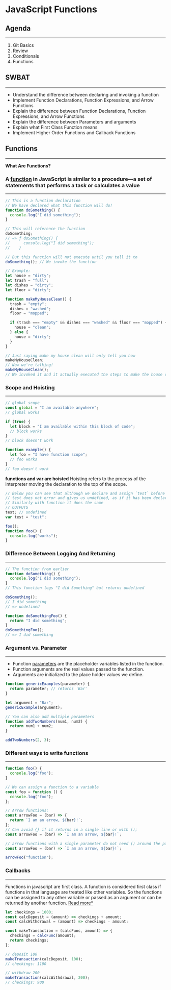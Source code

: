 # JavaScript Functions

## Agenda

---

1. Git Basics
1. Review
1. Conditionals
1. Functions

## SWBAT

---

- Understand the difference between declaring and invoking a function
- Implement Function Declarations, Function Expressions, and Arrow Functions
- Explain the difference between Function Declarations, Function Expressions, and Arrow Functions
- Explain the difference between Parameters and arguments
- Explain what First Class Function means
- Implement Higher Order Functions and Callback Functions

## Functions

---

**What Are Functions?**

### A [function](https://developer.mozilla.org/en-US/docs/Web/JavaScript/Guide/Functions) in JavaScript is similar to a procedure—a set of statements that performs a task or calculates a value

---

```js
// This is a function declaration
// We have declared what this function will do!
function doSomething() {
  console.log("I did something");
}

// This will reference the function
doSomething;
// => ƒ doSomething() {
//      console.log("I did something");
//    }

// But this function will not execute until you tell it to
doSomething(); // We invoke the function

// Example:
let house = "dirty";
let trash = "full";
let dishes = "dirty";
let floor = "dirty";

function makeMyHouseClean() {
  trash = "empty";
  dishes = "washed";
  floor = "mopped";

  if (trash === "empty" && dishes === "washed" && floor === "mopped") {
    house = "clean";
  } else {
    house = "dirty";
  }
}

// Just saying make my house clean will only tell you how
makeMyHouseClean;
// Now we're talking!
makeMyHouseClean();
// We invoked it and it actually executed the steps to make the house clean!
```

### Scope and Hoisting

---

```js
// global scope
const global = "I am available anywhere";
// global works

if (true) {
  let block = "I am available within this block of code";
  // block works
}
// block doesn't work

function example() {
  let foo = "I have function scope";
  // foo works
}
// foo doesn't work
```

**functions and var are hoisted**
Hoisting refers to the process of the interpreter moving the declaration to the top of the scope.

```js
// Below you can see that although we declare and assign `test` before we try to check it
// test does not error and gives us undefined, as if it has been declared already
// Similarly with function it does the same
// OUTPUTS
test; // undefined
var test = "test";

foo();
function foo() {
  console.log("works");
}
```

### **Difference Between Logging And Returning**

---

```js
// The function from earlier
function doSomething() {
  console.log("I did something");
}
// This function logs "I did Something" but returns undefined

doSomething();
// I did something
// => undefined

function doSomethingFoo() {
  return "I did something";
}
doSomethingFoo();
// => I did something
```

### Argument vs. Parameter

---

- Function [parameters](https://developer.mozilla.org/en-US/docs/Glossary/Parameter) are the placeholder variables listed in the function.
- Function arguments are the real values passed to the function.
- Arguments are initialized to the place holder values we define.

```js
function genericExamples(parameter) {
  return parameter; // returns 'Bar'
}

let argument = "Bar";
genericExample(argument);

// You can also add multiple parameters
function addTwoNumbers(num1, num2) {
  return num1 + num2;
}

addTwoNumbers(2, 3);
```

### Different ways to write functions

---

```js
function foo() {
  console.log("foo");
}

// We can assign a function to a variable
const foo = function () {
  console.log("foo");
};

// Arrow functions:
const arrowFoo = (bar) => {
  return `I am an arrow, ${bar}!`;
};
// Can avoid {} if it returns in a single line or with ();
const arrowFoo = (bar) => `I am an arrow, ${bar}!`;

// arrow functions with a single parameter do not need () around the parameter
const arrowFoo = (bar) => `I am an arrow, ${bar}!`;

arrowFoo("function");
```

### Callbacks

---

Functions in javascript are first class. A function is considered first class if functions in that language are treated like other variables. So the functions can be assigned to any other variable or passed as an argument or can be returned by another function. [Read more\*](https://www.geeksforgeeks.org/what-is-the-first-class-function-in-javascript/#:~:text=First%2DClass%20Function%3A%20A%20programming,a%20first%2Dclass%2Dcitizens.)

```js
let checkings = 1000;
const calcDeposit = (amount) => checkings + amount;
const calcWithdrawal = (amount) => checkings - amount;

const makeTransaction = (calcFunc, amount) => {
  checkings = calcFunc(amount);
  return checkings;
};

// deposit 100
makeTransaction(calcDeposit, 100);
// checkings: 1100

// withdraw 200
makeTransaction(calcWithdrawal, 200);
// checkings: 900
```
